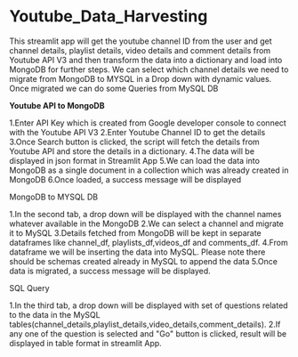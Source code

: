 # Youtube_Data_Harvesting 


This streamlit app will get the youtube channel ID from the user and get channel details, playlist details, video details and comment details from Youtube API V3 and then transform the data into a dictionary and load into MongoDB for further steps.
We can select which channel details we need to migrate from MongoDB to MYSQL in a Drop down with dynamic values.
Once migrated we can do some Queries from MySQL DB

**Youtube API to MongoDB**

1.Enter API Key which is created from Google developer console to connect with the Youtube API V3
2.Enter Youtube Channel ID to get the details
3.Once Search button is clicked, the script will fetch the details from Youtube API and store the details in a dictionary.
4.The data will be displayed in json format in Streamlit App
5.We can load the data into MongoDB as a single document in a collection which was already created in MongoDB
6.Once loaded, a success message will be displayed

MongoDB to MYSQL DB

1.In the second tab, a drop down will be displayed with the channel names whatever available in the MongoDB
2.We can select a channel and migrate it to MySQL
3.Details fetched from MongoDB will be kept in separate dataframes like channel_df, playlists_df,videos_df and comments_df.
4.From dataframe we will be inserting the data into MySQL. Please note there should be schemas created already in MySQL to append the data
5.Once data is migrated, a success message will be displayed.

SQL Query

1.In the third tab, a drop down will be displayed with set of questions related to the data in the MySQL tables(channel_details,playlist_details,video_details,comment_details).
2.If any one of the question is selected and "Go" button is clicked, result will be displayed in table format in streamlit App.
